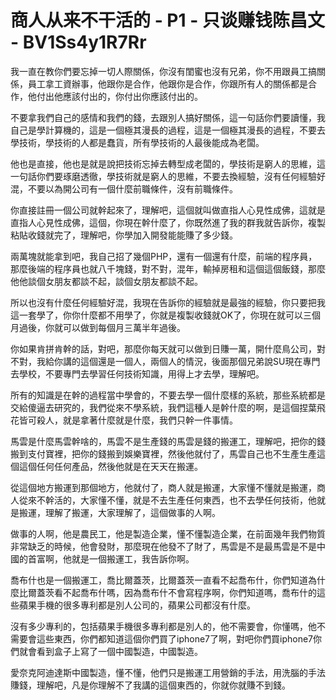 # 商人从来不干活的 - P1 - 只谈赚钱陈昌文 - BV1Ss4y1R7Rr

我一直在教你們要忘掉一切人際關係，你沒有閨蜜也沒有兄弟，你不用跟員工搞關係，員工拿工資辦事，他跟你是合作，他跟你是合作，你跟所有人的關係都是合作，他付出他應該付出的，你付出你應該付出的。

不要拿我們自己的感情和我們的錢，去跟別人搞好關係，這一句話你們要讀懂，我自己是學計算機的，這是一個極其漫長的過程，這是一個極其漫長的過程，不要去學技術，學技術的人都是蠢貨，所有學技術的人最後能成為老闆。

他也是直接，他也是就是說把技術忘掉去轉型成老闆的，學技術是窮人的思維，這一句話你們要琢磨透徹，學技術就是窮人的思維，不要去換經驗，沒有任何經驗好混，不要以為開公司有一個什麼前職條件，沒有前職條件。

你直接註冊一個公司就幹起來了，理解吧，這個就叫做直指人心見性成佛，這就是直指人心見性成佛，這個，你現在幹什麼了，你既然進了我的群我就告訴你，複製粘貼收錢就完了，理解吧，你學加入開發能能賺了多少錢。

兩萬塊就能拿到吧，我自己招了幾個PHP，還有一個還有什麼，前端的程序員，那麼後端的程序員也就八千塊錢，對不對，混年，輸掉房租和這個這個飯錢，那麼他他談個女朋友都談不起，談個女朋友都談不起。

所以也沒有什麼任何經驗好混，我現在告訴你的經驗就是最強的經驗，你只要把我這一套學了，你你什麼都不用學了，你就是複製收錢就OK了，你現在就可以三個月過後，你就可以做到每個月三萬半年過後。

你如果肯拼肯幹的話，對吧，那麼你每天就可以做到日賺一萬，開什麼鳥公司，對不對，我給你講的這個還是一個人，兩個人的情況，後面那個兄弟說SU現在專門去學校，不要專門去學習任何技術知識，用得上才去學，理解吧。

所有的知識是在幹的過程當中學會的，不要去學一個什麼樣的系統，那些系統都是交給傻逼去研究的，我們從來不學系統，我們這種人是幹什麼的啊，是這個捏葉飛花皆可殺人，就是拿著什麼就是什麼，我們只幹一件事情。

馬雲是什麼馬雲幹啥的，馬雲不是生產錢的馬雲是錢的搬運工，理解吧，把你的錢搬到支付寶裡，把你的錢搬到娛樂寶裡，然後他就付了，馬雲自己也不生產生產這個這個任何任何產品，然後他就是在天天在搬運。

從這個地方搬運到那個地方，他就付了，商人就是搬運，大家懂不懂就是搬運，商人從來不幹活的，大家懂不懂，就是不去生產任何東西，也不去學任何技術，他就是搬運，理解了搬運，大家理解了，這個做事的人啊。

做事的人啊，他是農民工，他是製造企業，懂不懂製造企業，在前面幾年我們物質非常缺乏的時候，他會發財，那麼現在他發不了財了，馬雲是不是最馬雲是不是中國的首富啊，他就是一個搬運工，我告訴你啊。

喬布什也是一個搬運工，喬比爾蓋茨，比爾蓋茨一直看不起喬布什，你們知道為什麼比爾蓋茨看不起喬布什嗎，因為喬布什不會寫程序啊，你們知道嗎，喬布什的這些蘋果手機的很多專利都是別人公司的，蘋果公司都沒有什麼。

沒有多少專利的，包括蘋果手機很多專利都是別人的，他不需要會，你懂嗎，他不需要會這些東西，你們都知道這個你們買了iphone7了啊，對吧你們買iphone7你們就會看到盒子上寫了一個中國製造，中國製造。

愛奈克阿迪達斯中國製造，懂不懂，他們只是搬運工用營銷的手法，用洗腦的手法賺錢，理解吧，凡是你理解不了我講的這個東西的，你就你就賺不到錢。

